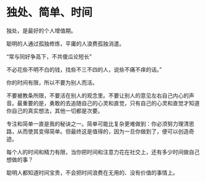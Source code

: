 # 独处、简单、时间

独处，是最好的个人增值期。



聪明的人通过孤独修炼，平庸的人浪费孤独消遣。



“常与同好争高下，不共傻瓜论短长”



不必花些不明不白的钱，找些不三不四的人，说些不痛不痒的话。”



你的时间有限，所以不要为别人而活。



不要被教条所限，不要活在别人的观念里。不要让别人的意见左右自己内心的声音。最重要的是，勇敢的去追随自己的心灵和直觉，只有自己的心灵和直觉才知道你自己的真实想法，其他一切都是次要。



专注和简单一直是我的秘诀之一。简单可能比复杂更难做到：你必须努力理清思路，从而使其变得简单。但最终这是值得的，因为一旦你做到了，便可以创造奇迹。



每个人的时间和精力有限，当你把时间和注意力花在社交上，还有多少时间做自己想做的事？



聪明人都知道时间宝贵，不会把时间浪费在无用的、没有价值的事情上。